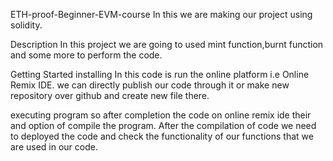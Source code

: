 ETH-proof-Beginner-EVM-course
In this we are making our project using solidity.

Description
In this project we are going to used mint function,burnt function and some more to perform the code.

Getting Started
installing
In this code is run the online platform i.e Online Remix IDE. we can directly publish our code through it or make new repository over github and create new file there.

executing program
so after completion the code on online remix ide their and option of compile the program. After the compilation of code we need to deployed the code and check the functionality of our functions that we are used in our code.

